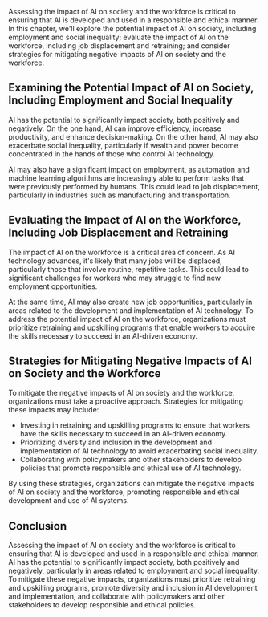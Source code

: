 
Assessing the impact of AI on society and the workforce is critical to ensuring that AI is developed and used in a responsible and ethical manner. In this chapter, we'll explore the potential impact of AI on society, including employment and social inequality; evaluate the impact of AI on the workforce, including job displacement and retraining; and consider strategies for mitigating negative impacts of AI on society and the workforce.

Examining the Potential Impact of AI on Society, Including Employment and Social Inequality
-------------------------------------------------------------------------------------------

AI has the potential to significantly impact society, both positively and negatively. On the one hand, AI can improve efficiency, increase productivity, and enhance decision-making. On the other hand, AI may also exacerbate social inequality, particularly if wealth and power become concentrated in the hands of those who control AI technology.

AI may also have a significant impact on employment, as automation and machine learning algorithms are increasingly able to perform tasks that were previously performed by humans. This could lead to job displacement, particularly in industries such as manufacturing and transportation.

Evaluating the Impact of AI on the Workforce, Including Job Displacement and Retraining
---------------------------------------------------------------------------------------

The impact of AI on the workforce is a critical area of concern. As AI technology advances, it's likely that many jobs will be displaced, particularly those that involve routine, repetitive tasks. This could lead to significant challenges for workers who may struggle to find new employment opportunities.

At the same time, AI may also create new job opportunities, particularly in areas related to the development and implementation of AI technology. To address the potential impact of AI on the workforce, organizations must prioritize retraining and upskilling programs that enable workers to acquire the skills necessary to succeed in an AI-driven economy.

Strategies for Mitigating Negative Impacts of AI on Society and the Workforce
-----------------------------------------------------------------------------

To mitigate the negative impacts of AI on society and the workforce, organizations must take a proactive approach. Strategies for mitigating these impacts may include:

* Investing in retraining and upskilling programs to ensure that workers have the skills necessary to succeed in an AI-driven economy.
* Prioritizing diversity and inclusion in the development and implementation of AI technology to avoid exacerbating social inequality.
* Collaborating with policymakers and other stakeholders to develop policies that promote responsible and ethical use of AI technology.

By using these strategies, organizations can mitigate the negative impacts of AI on society and the workforce, promoting responsible and ethical development and use of AI systems.

Conclusion
----------

Assessing the impact of AI on society and the workforce is critical to ensuring that AI is developed and used in a responsible and ethical manner. AI has the potential to significantly impact society, both positively and negatively, particularly in areas related to employment and social inequality. To mitigate these negative impacts, organizations must prioritize retraining and upskilling programs, promote diversity and inclusion in AI development and implementation, and collaborate with policymakers and other stakeholders to develop responsible and ethical policies.
